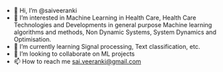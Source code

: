 - 👋 Hi, I’m @saiveeranki
- 👀 I’m interested in Machine Learning in Health Care, Health Care Technologies and Developments in general purpose Machine learning algorithms and methods, Non Dynamic Systems, System Dynamics and Optimisation.
- 🌱 I’m currently learning Signal processing, Text classification, etc.
- 💞️ I’m looking to collaborate on ML projects
- 📫 How to reach me sai.veeranki@gmail.com

<!---
saiveeranki/saiveeranki is a ✨ special ✨ repository because its `README.md` (this file) appears on your GitHub profile.
You can click the Preview link to take a look at your changes.
--->
